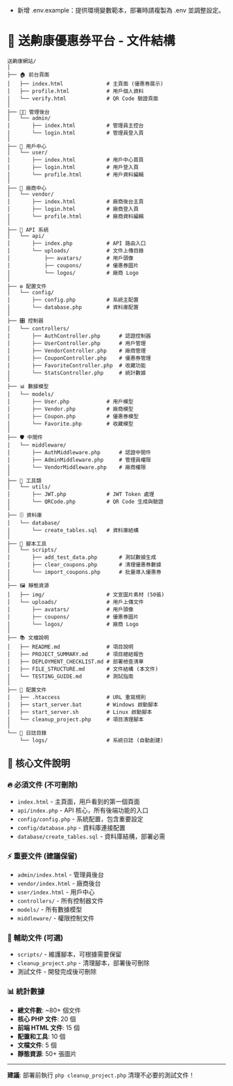 - 新增 .env.example：提供環境變數範本，部署時請複製為 .env 並調整設定。
# 📁 送齁康優惠券平台 - 文件結構

```
送齁康網站/
│
├── 🏠 前台頁面
│   ├── index.html              # 主頁面 (優惠券展示)
│   ├── profile.html            # 用戶個人資料
│   └── verify.html             # QR Code 驗證頁面
│
├── 👨‍💼 管理後台
│   └── admin/
│       ├── index.html          # 管理員主控台
│       └── login.html          # 管理員登入頁
│
├── 👤 用戶中心
│   └── user/
│       ├── index.html          # 用戶中心首頁
│       ├── login.html          # 用戶登入頁
│       └── profile.html        # 用戶資料編輯
│
├── 🏪 廠商中心
│   └── vendor/
│       ├── index.html          # 廠商後台主頁
│       ├── login.html          # 廠商登入頁
│       └── profile.html        # 廠商資料編輯
│
├── 🔌 API 系統
│   └── api/
│       ├── index.php           # API 路由入口
│       └── uploads/            # 文件上傳目錄
│           ├── avatars/        # 用戶頭像
│           ├── coupons/        # 優惠券圖片
│           └── logos/          # 廠商 Logo
│
├── ⚙️ 配置文件
│   └── config/
│       ├── config.php          # 系統主配置
│       └── database.php        # 資料庫配置
│
├── 🎛️ 控制器
│   └── controllers/
│       ├── AuthController.php      # 認證控制器
│       ├── UserController.php      # 用戶管理
│       ├── VendorController.php    # 廠商管理
│       ├── CouponController.php    # 優惠券管理
│       ├── FavoriteController.php  # 收藏功能
│       └── StatsController.php     # 統計數據
│
├── 📊 數據模型
│   └── models/
│       ├── User.php            # 用戶模型
│       ├── Vendor.php          # 廠商模型
│       ├── Coupon.php          # 優惠券模型
│       └── Favorite.php        # 收藏模型
│
├── 🛡️ 中間件
│   └── middleware/
│       ├── AuthMiddleware.php      # 認證中間件
│       ├── AdminMiddleware.php     # 管理員權限
│       └── VendorMiddleware.php    # 廠商權限
│
├── 🔧 工具類
│   └── utils/
│       ├── JWT.php             # JWT Token 處理
│       └── QRCode.php          # QR Code 生成與驗證
│
├── 🗄️ 資料庫
│   └── database/
│       └── create_tables.sql   # 資料庫結構
│
├── 📜 腳本工具
│   └── scripts/
│       ├── add_test_data.php       # 測試數據生成
│       ├── clear_coupons.php       # 清理優惠券數據
│       └── import_coupons.php      # 批量導入優惠券
│
├── 🖼️ 靜態資源
│   ├── img/                    # 文宣圖片素材 (50張)
│   └── uploads/                # 用戶上傳文件
│       ├── avatars/            # 用戶頭像
│       ├── coupons/            # 優惠券圖片
│       └── logos/              # 廠商 Logo
│
├── 📚 文檔說明
│   ├── README.md               # 項目說明
│   ├── PROJECT_SUMMARY.md      # 項目總結報告
│   ├── DEPLOYMENT_CHECKLIST.md # 部署檢查清單
│   ├── FILE_STRUCTURE.md       # 文件結構 (本文件)
│   └── TESTING_GUIDE.md        # 測試指南
│
├── 🔧 配置文件
│   ├── .htaccess               # URL 重寫規則
│   ├── start_server.bat        # Windows 啟動腳本
│   ├── start_server.sh         # Linux 啟動腳本
│   └── cleanup_project.php     # 項目清理腳本
│
└── 📝 日誌目錄
    └── logs/                   # 系統日誌 (自動創建)
```

## 🎯 核心文件說明

### 🔥 必須文件 (不可刪除)

- `index.html` - 主頁面，用戶看到的第一個頁面
- `api/index.php` - API 核心，所有後端功能的入口
- `config/config.php` - 系統配置，包含重要設定
- `config/database.php` - 資料庫連接配置
- `database/create_tables.sql` - 資料庫結構，部署必需

### ⚡ 重要文件 (建議保留)

- `admin/index.html` - 管理員後台
- `vendor/index.html` - 廠商後台
- `user/index.html` - 用戶中心
- `controllers/` - 所有控制器文件
- `models/` - 所有數據模型
- `middleware/` - 權限控制文件

### 🔧 輔助文件 (可選)

- `scripts/` - 維護腳本，可根據需要保留
- `cleanup_project.php` - 清理腳本，部署後可刪除
- 測試文件 - 開發完成後可刪除

### 📊 統計數據

- **總文件數**: ~80+ 個文件
- **核心 PHP 文件**: 20 個
- **前端 HTML 文件**: 15 個
- **配置和工具**: 10 個
- **文檔文件**: 5 個
- **靜態資源**: 50+ 張圖片

---

**建議**: 部署前執行 `php cleanup_project.php` 清理不必要的測試文件！
